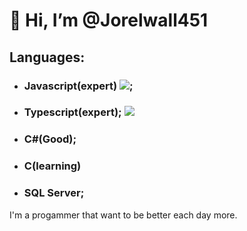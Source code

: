 # 👋 Hi, I’m @Jorelwall451

## Languages: 
  - ### Javascript(expert) <img src="https://upload.wikimedia.org/wikipedia/commons/thumb/9/99/Unofficial_JavaScript_logo_2.svg/260px-Unofficial_JavaScript_logo_2.svg.png"></img>;
  - ### Typescript(expert); <img src="https://upload.wikimedia.org/wikipedia/commons/thumb/4/4c/Typescript_logo_2020.svg/2048px-Typescript_logo_2020.svg.png"></img>
  - ### C#(Good);
  - ### C(learning)
  - ### SQL Server;

I'm a progammer that want to be better each day more.
